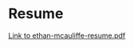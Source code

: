 # Resume
[Link to ethan-mcauliffe-resume.pdf](https://emcauliffe.github.io/resume/ethan-mcauliffe-resume.pdf)
